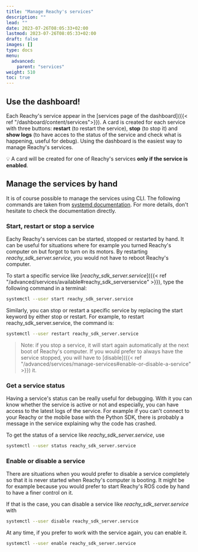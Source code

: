 ```yaml
---
title: "Manage Reachy's services"
description: ""
lead: ""
date: 2023-07-26T08:05:33+02:00
lastmod: 2023-07-26T08:05:33+02:00
draft: false
images: []
type: docs
menu:
  advanced:
    parent: "services"
weight: 510
toc: true
---
```

## Use the dashboard!

Each Reachy's service appear in the [services page of the dashboard]({{< ref "/dashboard/content/services">}}). A card is created for each service with three buttons: **restart** (to restart the service), **stop** (to stop it) and **show logs** (to have acces to the status of the service and check what is happening, useful for debug). Using the dashboard is the easiest way to manage Reachy's services.

:bulb: A card will be created for one of Reachy's services **only if the service is enabled**.

## Manage the services by hand

It is of course possible to manage the services using CLI. The following commands are taken from [systemd documentation](https://www.freedesktop.org/wiki/Software/systemd/). For more details, don't hesitate to check the documentation directly.

### Start, restart or stop a service
Eachy Reachy's services can be started, stopped or restarted by hand. It can be useful for situations where for example you turned Reachy's computer on but forgot to turn on its motors. By restarting *reachy_sdk_server.service*, you would not have to reboot Reachy's computer.

To start a specific service like [*reachy_sdk_server.service*]({{< ref "/advanced/services/available#reachy_sdk_serverservice" >}}), type the following command in a terminal:
```bash
systemctl --user start reachy_sdk_server.service
```

Similarly, you can stop or restart a specific service by replacing the start keyword by either stop or restart.
For example, to restart reachy_sdk_server.service, the command is:
```bash
systemctl --user restart reachy_sdk_server.service
```

> Note: if you stop a service, it will start again automatically at the next boot of Reachy's computer. If you would prefer to always have the service stopped, you will have to [disable]({{< ref "/advanced/services/manage-services#enable-or-disable-a-service" >}}) it.

### Get a service status
Having a service's status can be really useful for debugging. With it you can know whether the service is active or not and especially, you can have access to the latest logs of the service. For example if you can't connect to your Reachy or the mobile base with the Python SDK, there is probably a message in the service explaining why the code has crashed.

To get the status of a service like *reachy_sdk_server.service*, use

```bash
systemctl --user status reachy_sdk_server.service
```

### Enable or disable a service
There are situations when you would prefer to disable a service completely so that it is never started when Reachy's computer is booting. It might be for example because you would prefer to start Reachy's ROS code by hand to have a finer control on it.

If that is the case, you can disable a service like *reachy_sdk_server.service* with

```bash
systemctl --user disable reachy_sdk_server.service
```

At any time, if you prefer to work with the service again, you can enable it.

```bash
systemctl --user enable reachy_sdk_server.service
```
